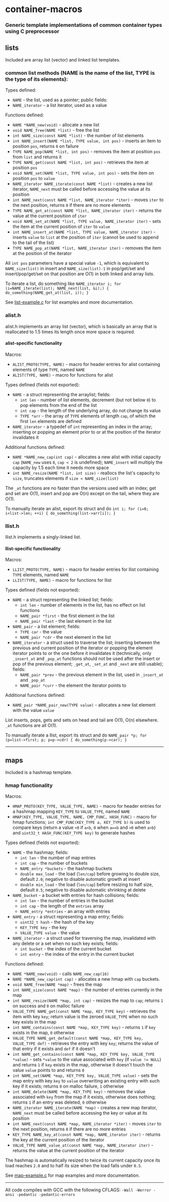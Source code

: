 # container-macros
### Generic template implementations of common container types using C preprocessor

## lists
Included are array list (vector) and linked list templates.

### common list methods (NAME is the name of the list, TYPE is the type of its elements):
Types defined:
- `NAME` - the list, used as a pointer; public fields:
- `NAME_iterator` - a list iterator, used as a value

Functions defined:
- `NAME *NAME_new(void)` - allocate a new list
- `void NAME_free(NAME *list)` - free the list
- `int NAME_size(const NAME *list)` - the number of list elements
- `int NAME_insert(NAME *list, TYPE value, int pos)` - inserts an item to position `pos`, returns `0` on failure
- `TYPE NAME_pop(NAME *list, int pos)` - removes the item at position `pos` from `list` and returns it
- `TYPE NAME_get(const NAME *list, int pos)` - retrieves the item at position `pos`
- `void NAME_set(NAME *list, TYPE value, int pos)` - sets the item on position `pos` to `value`
- `NAME_iterator NAME_iterate(const NAME *list)` - creates a new list iterator, `NAME_next` must be called before accessing the value at its position
- `int NAME_next(const NAME *list, NAME_iterator *iter)` - moves `iter` to the next position, returns `0` if there are no more elements
- `TYPE NAME_get_at(const NAME *list, NAME_iterator iter)` - returns the value at the current position of `iter`
- `void NAME_set_at(NAME *list, TYPE value, NAME_iterator iter)` - sets the item at the current position of `iter` to `value`
- `int NAME_insert_at(NAME *list, TYPE value, NAME_iterator iter)` - inserts `value` to `list` at the position of `iter` (cannot be used to append to the tail of the list)
- `TYPE NAME_pop_at(NAME *list, NAME_iterator iter)` - removes the item at the position of the iterator

All `int pos` parameters have a special value `-1`, which is equivalent to `NAME_size(list)` in insert and `NAME_size(list)-1` in pop/get/set and insert/pop/get/set on that position are O(1) in both linked and array lists.

To iterate a list, do something like `NAME_iterator i; for (i=NAME_iterate(list); NAME_next(list, &i);) { do_something(NAME_get_at(list, i)); }`

See [list-example.c](list-example.c) for list examples and more documentation.

### alist.h
alist.h implements an array list (vector), which is basically an array that is reallocated to 1.5 times its length once more space is required.

#### alist-specific functionality
Macros:
- `ALIST_PROTO(TYPE, NAME)` - macro for header entries for alist containing elements of type `TYPE`, named `NAME`
- `ALIST(TYPE, NAME)` - macro for functions for alist

Types defined (fields not exported):
- `NAME` - a struct representing the arraylist; fields:
    - `int len` - number of list elements, decrement (but not below `0`) to pop elements from the end of the list
    - `int cap` - the length of the underlying array, do not change its value
    - `TYPE *arr` - the array of `TYPE` elements of length `cap`, of which the first `len` elements are defined
- `NAME_iterator` - a typedef of `int` representing an index in the array; inserting or popping an element prior to or at the position of the iterator invalidates it

Additional functions defined:
- `NAME *NAME_new_cap(int cap)` - allocates a new alist with initial capacity `cap` (`NAME_new` uses `8`, `cap < 2` is undefined); `NAME_insert` will multiply the capacity by 1.5 each time it needs more space
- `int NAME_resize(NAME *list, int size)` - reallocs the list's capacity to `size`, truncates elements if `size < NAME_size(list)`

The `_at` functions are no faster than the versions used with an index; get and set are O(1), insert and pop are O(n) except on the tail, where they are O(1).

To manually iterate an alist, export its struct and do `int i; for (i=0; i<list->len; ++i) { do_something(list->arr[i]); }`

### llist.h
llist.h implements a singly-linked list.

#### llist-specific functionality
Macros:
- `LLIST_PROTO(TYPE, NAME)` - macro for header entries for llist containing `TYPE` elements, named `NAME`
- `LLIST(TYPE, NAME)` - macro for functions for llist

Types defined (fields not exported):
- `NAME` - a struct representing the linked list; fields:
    - `int len` - number of elements in the list, has no effect on list functions
    - `NAME_pair *first` - the first element in the list
    - `NAME_pair *last` - the last element in the list
- `NAME_pair` - a list element; fields:
    - `TYPE car` - the value
    - `NAME_pair *cdr` - the next element in the list
- `NAME_iterator` - a struct used to traverse the list; inserting between the previous and current position of the iterator or popping the element iterator points to or the one before it invalidates it (technically, only `_insert_at` and `_pop_at` functions should not be used after the insert or pop of the previous element; `_get_at`, `_set_at` and `_next` are still usable); fields:
    - `NAME_pair *prev` - the previous element in the list, used in `_insert_at` and `_pop_at`
    - `NAME_pair *curr` - the element the iterator points to

Additional functions defined:
- `NAME_pair *NAME_pair_new(TYPE value)` - allocates a new list element with the value `value`

List inserts, pops, gets and sets on head and tail are O(1), O(n) elsewhere. `_at` functions are all O(1).

To manually iterate a llist, export its struct and do `NAME_pair *p; for (p=list->first; p; p=p->cdr) { do_something(p->car); }`

---

## maps
Included is a hashmap template.

### hmap functionality
Macros:
- `HMAP_PROTO(KEY_TYPE, VALUE_TYPE, NAME)` - macro for header entries for a hashmap mapping `KEY_TYPE` to `VALUE_TYPE`, named `NAME`
- `HMAP(KEY_TYPE, VALUE_TYPE, NAME, CMP_FUNC, HASH_FUNC)` - macro for hmap functions; `int CMP_FUNC(KEY_TYPE a, KEY_TYPE b)` is used to compare keys (return a value `<0` if `a<b`, `0` when `a==b` and `>0` when `a>b`) and `uint32_t HASH_FUNC(KEY_TYPE key)` to generate hashes

Types defined (fields not exported):
- `NAME` - the hashmap; fields:
    - `int len` - the number of map entries
    - `int cap` - the number of buckets
    - `NAME_entry *buckets` - the hashmap buckets
    - `double max_load` - the load (`len/cap`) before growing to double size, default `2.0`; negative to disable automatic growth at insert
    - `double min_load` - the load (`len/cap`) before resizing to half size, default `0.5`; negative to disable automatic shrinking at delete
- `NAME_bucket` - a bucket with entries for hash collisions; fields:
    - `int len` - the number of entries in the bucket
    - `int cap` - the length of the `entries` array
    - `NAME_entry *entries` - an array with entries
- `NAME_entry` - a struct representing a map entry; fields:
    - `uint32_t hash` - the hash of the key
    - `KEY_TYPE key` - the key
    - `VALUE_TYPE value` - the value
- `NAME_iterator` - a struct used for traversing the map, invalidated with any delete or a set when no such key exists; fields:
    - `int bucket` - the index of the current bucket
    - `int entry` - the index of the entry in the current bucket

Functions defined:
- `NAME *NAME_new(void)` - calls `NAME_new_cap(16)`
- `NAME *NAME_new_cap(int cap)` - allocates a new hmap with `cap` buckets.
- `void NAME_free(NAME *map)` - frees the map
- `int NAME_size(const NAME *map)` - the number of entries currently in the map
- `int NAME_resize(NAME *map, int cap)` - resizes the map to `cap`; returns `1` on success and `0` on malloc failure
- `VALUE_TYPE NAME_get(const NAME *map, KEY_TYPE key)` - retrieves the item with key `key`; return value is the zeroed `VALUE_TYPE` when no such key exists in the map
- `int NAME_contains(const NAME *map, KEY_TYPE key)` - returns `1` if `key` exists in the map, `0` otherwise
- `VALUE_TYPE NAME_get_default(const NAME *map, KEY_TYPE key, VALUE_TYPE def)` - retrieves the entry with key `key`; returns the value of that entry if it exists and `def` if it doesn't
- `int NAME_get_contains(const NAME *map, KEY_TYPE key, VALUE_TYPE *value)` - sets `*value` to the value associated with `key` (if `value != NULL`) and returns `1` if `key` exists in the map, otherwise it doesn't touch the value `value` points to and returns `0`
- `int NAME_set(NAME *map, KEY_TYPE key, VALUE_TYPE value)` - sets the map entry with key `key` to `value` overwriting an existing entry with such key if it exists; returns `0` on malloc failure, `1` otherwise
- `int NAME_delete(NAME *map, KEY_TYPE key)` - removes the value associated with `key` from the map if it exists, otherwise does nothing; returns `1` if an entry was deleted, `0` otherwise
- `NAME_iterator NAME_iterate(NAME *map)` - creates a new map iterator, `NAME_next` must be called before accessing the key or value at its position
- `int NAME_next(const NAME *map, NAME_iterator *iter)` - moves `iter` to the next position, returns `0` if there are no more entries
- `KEY_TYPE NAME_key_at(const NAME *map, NAME_iterator iter)` - returns the key at the current position of the iterator
- `VALUE_TYPE NAME_value_at(const NAME *map, NAME_iterator iter)` - returns the value at the current position of the iterator

The hashmap is automatically resized to twice its current capacity once its load reaches `2.0` and to half its size when the load falls under `0.5`.

See [map-example.c](map-example.c) for map examples and more documentation.

---

All code compiles with GCC with the following CFLAGS: `-Wall -Werror -ansi -pedantic -pedantic-errors`
